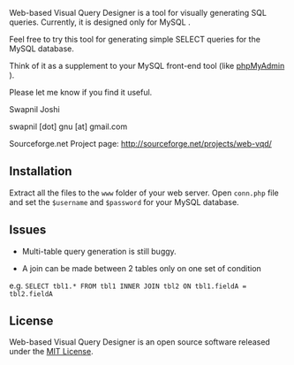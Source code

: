 Web-based Visual Query Designer is a tool for visually generating SQL queries.
Currently, it is designed only for MySQL .

Feel free to try this tool for generating simple SELECT queries for the MySQL
database.

Think of it as a supplement to your MySQL front-end tool (like [
phpMyAdmin ](http://www.phpmyadmin.net/) ).

Please let me know if you find it useful.

Swapnil Joshi

swapnil [dot] gnu [at] gmail.com

Sourceforge.net Project page: [ http://sourceforge.net/projects/web-vqd/
](http://sourceforge.net/projects/web-vqd/)

## Installation

Extract all the files to the `www` folder of your web server. Open `conn.php`
file and set the `$username` and `$password` for your MySQL database.

## Issues

  * Multi-table query generation is still buggy.   

  * A join can be made between 2 tables only on one set of condition 

e.g. `SELECT tbl1.* FROM tbl1 INNER JOIN tbl2 ON tbl1.fieldA = tbl2.fieldA
`

## License

Web-based Visual Query Designer is an open source software released under the
[MIT License](http://opensource.org/licenses/mit-license.php).


